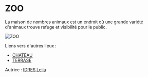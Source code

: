 # ZOO 

La maison de nombres animaux est un endroit où une grande variété d'animaux trouve refuge et visibilité pour le public.

![ZOO](https://th.bing.com/th/id/OIP.TtFfMih2TU3YaCCjdb7QSAHaE8?pid=ImgDet&rs=1)

Liens vers d'autres lieux :

- [CHATEAU](CHATEAU.md)
- [TERRASE](TERRASE.md)

Autrice : [IDRES Leila](https://github.com/leidres)
